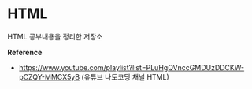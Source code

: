 # HTML
HTML 공부내용을 정리한 저장소
  
**Reference**  
- https://www.youtube.com/playlist?list=PLuHgQVnccGMDUzDDCKW-pCZQY-MMCX5yB (유튜브 나도코딩 채널 HTML)
